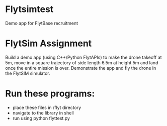 # Flytsimtest
Demo app for FlytBase recruitment

# FlytSim Assignment
Build a demo app (using C++/Python FlytAPIs) to make the drone takeoff at 5m, move in a square trajectory of side length 6.5m at height 5m and land once the entire mission is over. Demonstrate the app and fly the drone in the FlytSIM simulator.


# Run these programs:
- place these files in /flyt directory
- navigate to the library in shell
- run using python flyttest.py

